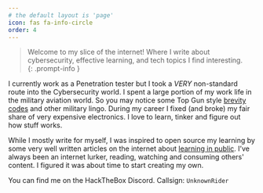 ```yaml
---
# the default layout is 'page'
icon: fas fa-info-circle
order: 4
---
```


> Welcome to my slice of the internet! Where I write about cybersecurity, effective learning, and tech topics I find interesting.  
{: .prompt-info }
  
I currently work as a Penetration tester but I took a *VERY* non-standard route into the Cybersecurity world. I spent a large portion of my work life in the military aviation world. So you may notice some Top Gun style [brevity codes](https://en.wikipedia.org/wiki/Multiservice_tactical_brevity_code) and other military lingo. During my career I fixed (and broke) my fair share of very expensive electronics. I love to learn, tinker and figure out how stuff works. 
    
While I mostly write for myself, I was inspired to open source my learning by some very well written articles on the internet about [learning in public](https://www.swyx.io/learn-in-public). I’ve always been an internet lurker, reading, watching and consuming others' content. I figured it was about time to start creating my own.  

You can find me on the HackTheBox Discord. Callsign: `UnknownRider`
